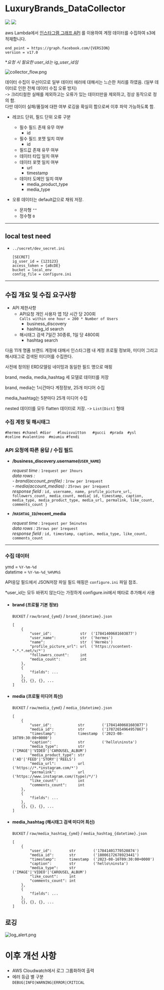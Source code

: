 # LuxuryBrands_DataCollector

<img src="https://img.shields.io/badge/python-3776AB?style=flat&logo=python&logoColor=white"/>
<img src="https://img.shields.io/badge/awslambda-FF9900?style=flat&logo=awslambda&logoColor=white"/>

aws Lambda에서 [인스타그램 그래프 API](https://developers.facebook.com/docs/instagram-api)
를 이용하여 계정 데이터를 수집하여 s3에 적재합니다.

```
end_point = https://graph.facebook.com/{VERSION}
version = v17.0
```

**요청 시 필요한 user_id는 ig_user_id임*

![collector_flow.png](dev_logs/collector_flow.png)

데이터 수집이 우선이므로 일부 데이터 에러에 대해서는 느슨한 처리를 하였음. (일부 데이터로 인한 전체 데이터 수집 오류 방지)   
    -> 크리티컬한 실패를 제외하고는 오류가 있는 데이터만을 제외하고, 정상 동작으로 정의 함.   
다만 데이터 실패/품질에 대한 여부 로깅을 확실히 함으로써 이후 파악 가능하도록 함.

- 레코드 단위, 필드 단위 오류 구분
    - 필수 필드 존재 유무 여부
        - id
    - 필수 필드 포맷 일치 여부
        - id
    - 필드값 존재 유무 여부
    - 데이터 타입 일치 여부
    - 데이터 포맷 일치 여부
        - url
        - timestamp
    - 데이터 도메인 일치 여부
        - media_product_type
        - media_type

- 오류 데이터는 default값으로 채워 저장.
    - 문자형 `""`
    - 정수형 `0`

- - -

## local test need
- `../secret/dev_secret.ini`
  
  ```
  [SECRET]
  ig_user_id = {123123}
  access_token = {aBcDE}
  bucket = local_env
  config_file = configure.ini
  ```

- - -

## 수집 개요 및 수집 요구사항

- API 제한사항
    - API요청 개인 사용자 앱 1당 시간 당 200회   
    `Calls within one hour = 200 * Number of Users`
        - business_discovery
        - hashtag_id search
    - 해시태그 검색 7일간 30종류, 1일 당 4800회
        - hashtag search

다음 11개 명품 브랜드 계정에 대해서 인스타그램 내 계정 프로필 정보와, 미디어 그리고 해시태그로 검색된 미디어를 수집한다.

사전에 정의된 ERD모델링 네이밍과 동일한 필드 명으로 매핑

brand, media, media_hashtag 세 모델로 데이터를 저장

brand, media는 1시간마다 계정정보, 25개 미디어 수집

media_hashtag는 5분마다 25개 미디어 수집

nested 데이터를 모두 flatten 데이터로 저장. -> `List[Dict]` 형태

### 수집 계정 및 해시태그

    #hermes #chanel #dior   #louisvuitton   #gucci  #prada  #ysl    #celine #valentino  #miumiu #fendi

### API 요청에 따른 응답 / 수집 필드

- **/business_discovery.username(`USER_NAME`)**

    *request time :* `1request per 1hours`   
    *data rows :*   
        *- brand(account_profile) :* `1row per 1request`   
        *- media(account_medias) :* `25rows per 1request`   
    *response field :* 
        ```
        id, username, name, profile_picture_url, followers_count, media_count, media{ id, timestamp, caption, media_type, media_product_type, media_url, permalink, like_count, comments_count }
        ```

- **/`HASHTAG_ID`/recent_media**

    *request time :* `1request per 5minutes`   
    *data rows :* `25rows per 1request`   
    *response field :*
        ```
        id, timestamp, caption, media_type, like_count, comments_count
        ```

- - -

### 수집 데이터

ymd = `%Y-%m-%d`   
datetime = `%Y-%m-%d_%H%M%S`

API응답 필드에서 JSON저장 파일 필드 매핑은 `configure.ini` 파일 참조.

*user_id는 모두 바뀌지 않는다는 가정하게 configure.ini에서 메타로 추가해서 사용 

- #### brand (프로필 기본 정보)   
  `BUCKET` / `raw/brand_{ymd}` / `brand_{datetime}.json`
    ```
    [
        {
            "user_id":             str  ('17841400681603877')
            "user_name":           str  ('hermes')
            "name":                str  ('Hermès')
            "profile_picture_url": url  ('https://scontent-*.*.*.net/v/*')
            "followers_count":     int
            "media_count":         int
        },
        {
            "fields": ...
        },
        {}, {}, {}, ...
    ]
    ```
  
- #### media (프로필 미디어 최신)
  `BUCKET` / `raw/media_{ymd}` / `media_{datetime}.json`
    ```
    [
        {
            "user_id":            str        ('17841400681603877')
            "media_id":           str        ('17872654964957867')
            "timestamp":          timestamp  ('2023-08-16T09:30:00+0000')
            "caption":            str        ('hello\ninsta')
            "media_type":         str        ('IMAGE'|'VIDEO'|'CAROUSEL_ALBUM')
            "media_product_type": str        ('AD'|'FEED'|'STORY'|'REELS')
            "media_url":          url        ('https://*.*instagram.com/*')
            "permalink":          url        ('https://www.instagram.com/(type)/*/')
            "like_count":         int
            "comments_count":     int
        },
        {
            "fields": ...
        },
        {}, {}, {}, ...
    ]
    ```


- #### media_hashtag (해시태그 검색 미디어 최신)   
  `BUCKET` / `raw/media_hashtag_{ymd}` / `media_hashtag_{datetime}.json`
    ```
    [
        {
            "user_id":        str        ('17841401770520874')
            "media_id":       str        ('18006172678923441')
            "timestamp":      timestamp  ('2023-08-16T09:30:00+0000')
            "caption":        str        ('hello\ninsta')
            "media_type":     str        ('IMAGE'|'VIDEO'|'CAROUSEL_ALBUM')
            "like_count":     int
            "comments_count": int
        },
        {
            "fields": ...
        },
        {}, {}, {}, ...
    ]
    ```

## 로깅
![log_alert.png](dev_logs/log_alert.png)

# 이후 개선 사항
- AWS Cloudwatch에서 로그 그룹화하여 출력
- 에러 등급 별 구분   
  `DEBUG|INFO|WARNING|ERROR|CRITICAL`